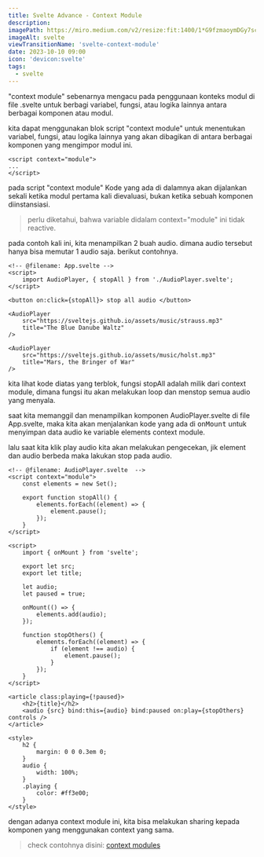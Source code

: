 ```yaml
---
title: Svelte Advance - Context Module
description:
imagePath: https://miro.medium.com/v2/resize:fit:1400/1*G9fzmaoymDGy7scbkgpC7A.png
imageAlt: svelte
viewTransitionName: 'svelte-context-module'
date: 2023-10-10 09:00
icon: 'devicon:svelte'
tags:
  - svelte
---
```


"context module" sebenarnya mengacu pada penggunaan konteks modul di file .svelte untuk berbagi variabel, fungsi, atau logika lainnya antara berbagai komponen atau modul. <br>

kita dapat menggunakan blok script "context module" untuk menentukan variabel, fungsi, atau logika lainnya yang akan dibagikan di antara berbagai komponen yang mengimpor modul ini.

```svelte
<script context="module">
...
</script>
```

pada script "context module" Kode yang ada di dalamnya akan dijalankan sekali ketika modul pertama kali dievaluasi, bukan ketika sebuah komponen diinstansiasi. <br>

<blockquote>
perlu diketahui, bahwa variable didalam context="module" ini tidak reactive.
</blockquote>

pada contoh kali ini, kita menampilkan 2 buah audio. dimana audio tersebut hanya bisa memutar 1 audio saja. berikut contohnya.

```svelte
<!-- @filename: App.svelte -->
<script>
	import AudioPlayer, { stopAll } from './AudioPlayer.svelte';
</script>

<button on:click={stopAll}> stop all audio </button>

<AudioPlayer
	src="https://sveltejs.github.io/assets/music/strauss.mp3"
	title="The Blue Danube Waltz"
/>

<AudioPlayer
	src="https://sveltejs.github.io/assets/music/holst.mp3"
	title="Mars, the Bringer of War"
/>
```

kita lihat kode diatas yang terblok, fungsi stopAll adalah milik dari context module, dimana fungsi itu akan melakukan loop dan menstop semua audio yang menyala. <br>

saat kita memanggil dan menampilkan komponen AudioPlayer.svelte di file App.svelte, maka kita akan menjalankan kode yang ada di <kbd>onMount</kbd> untuk menyimpan data audio ke variable elements context module. <br>

lalu saat kita klik play audio kita akan melakukan pengecekan, jik element dan audio berbeda maka lakukan stop pada audio.

```svelte
<!-- @filename: AudioPlayer.svelte  -->
<script context="module">
	const elements = new Set();

	export function stopAll() {
		elements.forEach((element) => {
			element.pause();
		});
	}
</script>

<script>
	import { onMount } from 'svelte';

	export let src;
	export let title;

	let audio;
	let paused = true;

	onMount(() => {
		elements.add(audio);
	});

	function stopOthers() {
		elements.forEach((element) => {
			if (element !== audio) {
				element.pause();
			}
		});
	}
</script>

<article class:playing={!paused}>
	<h2>{title}</h2>
	<audio {src} bind:this={audio} bind:paused on:play={stopOthers} controls />
</article>

<style>
	h2 {
		margin: 0 0 0.3em 0;
	}
	audio {
		width: 100%;
	}
	.playing {
		color: #ff3e00;
	}
</style>
```

dengan adanya context module ini, kita bisa melakukan sharing kepada komponen yang menggunakan context yang sama.

<blockquote>
	check contohnya disini:
	<a href="https://svelte.dev/repl/92afadeb8b284f5dabd3c174e297be01?version=4.2.8" target="_blank">context modules</a>
</blockquote>
